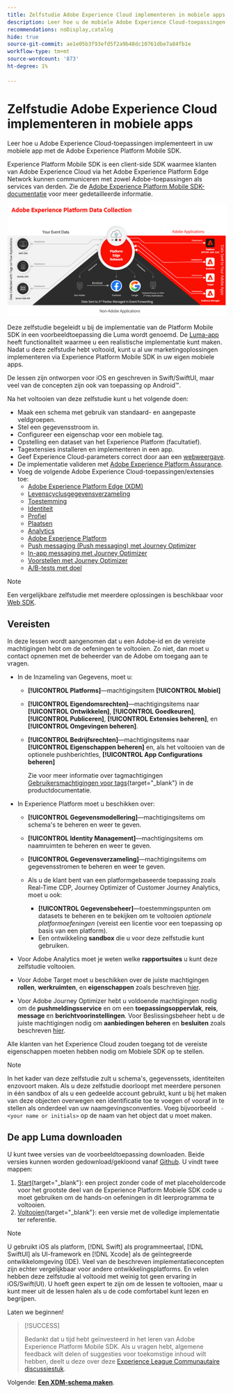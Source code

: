 ```yaml
---
title: Zelfstudie Adobe Experience Cloud implementeren in mobiele apps
description: Leer hoe u de mobiele Adobe Experience Cloud-toepassingen implementeert. Deze zelfstudie begeleidt u door een implementatie van Experience Cloud-toepassingen in een voorbeeldtoepassing Swift.
recommendations: noDisplay,catalog
hide: true
source-git-commit: ae1e05b3f93efd5f2a9b48dc10761dbe7a84fb1e
workflow-type: tm+mt
source-wordcount: '873'
ht-degree: 1%

---
```


# Zelfstudie Adobe Experience Cloud implementeren in mobiele apps

Leer hoe u Adobe Experience Cloud-toepassingen implementeert in uw mobiele app met de Adobe Experience Platform Mobile SDK.

Experience Platform Mobile SDK is een client-side SDK waarmee klanten van Adobe Experience Cloud via het Adobe Experience Platform Edge Network kunnen communiceren met zowel Adobe-toepassingen als services van derden. Zie de [Adobe Experience Platform Mobile SDK-documentatie](https://developer.adobe.com/client-sdks/documentation/) voor meer gedetailleerde informatie.

![Architectuur](assets/architecture.png)


Deze zelfstudie begeleidt u bij de implementatie van de Platform Mobile SDK in een voorbeeldtoepassing die Luma wordt genoemd. De [Luma-app](https://github.com/Adobe-Marketing-Cloud/Luma-iOS-Mobile-App) heeft functionaliteit waarmee u een realistische implementatie kunt maken. Nadat u deze zelfstudie hebt voltooid, kunt u al uw marketingoplossingen implementeren via Experience Platform Mobile SDK in uw eigen mobiele apps.

De lessen zijn ontworpen voor iOS en geschreven in Swift/SwiftUI, maar veel van de concepten zijn ook van toepassing op Android™.

Na het voltooien van deze zelfstudie kunt u het volgende doen:

* Maak een schema met gebruik van standaard- en aangepaste veldgroepen.
* Stel een gegevensstroom in.
* Configureer een eigenschap voor een mobiele tag.
* Opstelling een dataset van het Experience Platform (facultatief).
* Tagextensies installeren en implementeren in een app.
* Geef Experience Cloud-parameters correct door aan een [webweergave](web-views.md).
* De implementatie valideren met [Adobe Experience Platform Assurance](assurance.md).
* Voeg de volgende Adobe Experience Cloud-toepassingen/extensies toe:
   * [Adobe Experience Platform Edge (XDM)](events.md)
   * [Levenscyclusgegevensverzameling](lifecycle-data.md)
   * [Toestemming](consent.md)
   * [Identiteit](identity.md)
   * [Profiel](profile.md)
   * [Plaatsen](places.md)
   * [Analytics](analytics.md)
   * [Adobe Experience Platform](platform.md)
   * [Push messaging (Push messaging) met Journey Optimizer](journey-optimizer-push.md)
   * [In-app messaging met Journey Optimizer](journey-optimizer-inapp.md)
   * [Voorstellen met Journey Optimizer](journey-optimizer-offers.md)
   * [A/B-tests met doel](target.md)


>[!NOTE]
>
>Een vergelijkbare zelfstudie met meerdere oplossingen is beschikbaar voor [Web SDK](../tutorial-web-sdk/overview.md).

## Vereisten

In deze lessen wordt aangenomen dat u een Adobe-id en de vereiste machtigingen hebt om de oefeningen te voltooien. Zo niet, dan moet u contact opnemen met de beheerder van de Adobe om toegang aan te vragen.

* In de Inzameling van Gegevens, moet u:
   * **[!UICONTROL Platforms]**—machtigingsitem **[!UICONTROL Mobiel]**
   * **[!UICONTROL Eigendomsrechten]**—machtigingsitems naar **[!UICONTROL Ontwikkelen]**, **[!UICONTROL Goedkeuren]**, **[!UICONTROL Publiceren]**, **[!UICONTROL Extensies beheren]**, en **[!UICONTROL Omgevingen beheren]**.
   * **[!UICONTROL Bedrijfsrechten]**—machtigingsitems naar **[!UICONTROL Eigenschappen beheren]** en, als het voltooien van de optionele pushberichtles, **[!UICONTROL App Configurations beheren]**

     Zie voor meer informatie over tagmachtigingen [Gebruikersmachtigingen voor tags](https://experienceleague.adobe.com/docs/experience-platform/tags/admin/user-permissions.html?lang=en){target="_blank"} in de productdocumentatie.
* In Experience Platform moet u beschikken over:
   * **[!UICONTROL Gegevensmodellering]**—machtigingsitems om schema&#39;s te beheren en weer te geven.
   * **[!UICONTROL Identity Management]**—machtigingsitems om naamruimten te beheren en weer te geven.
   * **[!UICONTROL Gegevensverzameling]**—machtigingsitems om gegevensstromen te beheren en weer te geven.

   * Als u de klant bent van een platformgebaseerde toepassing zoals Real-Time CDP, Journey Optimizer of Customer Journey Analytics, moet u ook:
      * **[!UICONTROL Gegevensbeheer]**—toestemmingspunten om datasets te beheren en te bekijken om te voltooien _optionele platformoefeningen_ (vereist een licentie voor een toepassing op basis van een platform).
      * Een ontwikkeling **sandbox** die u voor deze zelfstudie kunt gebruiken.

* Voor Adobe Analytics moet je weten welke **rapportsuites** u kunt deze zelfstudie voltooien.

* Voor Adobe Target moet u beschikken over de juiste machtigingen **rollen**, **werkruimten**, en **eigenschappen** zoals beschreven [hier](https://experienceleague.adobe.com/docs/target/using/administer/manage-users/enterprise/property-channel.html?lang=en).

* Voor Adobe Journey Optimizer hebt u voldoende machtigingen nodig om de **pushmeldingsservice** en om een **toepassingsoppervlak**, **reis**, **message** en **berichtvoorinstellingen**. Voor Beslissingsbeheer hebt u de juiste machtigingen nodig om **aanbiedingen beheren** en **besluiten** zoals beschreven [hier](https://experienceleague.adobe.com/docs/journey-optimizer/using/access-control/privacy/high-low-permissions.html?lang=en#decisions-permissions).

Alle klanten van het Experience Cloud zouden toegang tot de vereiste eigenschappen moeten hebben nodig om Mobiele SDK op te stellen.


>[!NOTE]
>
>In het kader van deze zelfstudie zult u schema&#39;s, gegevenssets, identiteiten enzovoort maken. Als u deze zelfstudie doorloopt met meerdere personen in één sandbox of als u een gedeelde account gebruikt, kunt u bij het maken van deze objecten overwegen een identificatie toe te voegen of vooraf in te stellen als onderdeel van uw naamgevingsconventies. Voeg bijvoorbeeld ` - <your name or initials>` op de naam van het object dat u moet maken.


## De app Luma downloaden

U kunt twee versies van de voorbeeldtoepassing downloaden. Beide versies kunnen worden gedownload/gekloond vanaf [Github](https://git.corp.adobe.com/rmaur/Luma). U vindt twee mappen:


1. [Start](https://git.corp.adobe.com/rmaur/Luma){target="_blank"}: een project zonder code of met placeholdercode voor het grootste deel van de Experience Platform Mobiele SDK code u moet gebruiken om de hands-on oefeningen in dit leerprogramma te voltooien.
1. [Voltooien](https://git.corp.adobe.com/Luma){target="_blank"}: een versie met de volledige implementatie ter referentie.

>[!NOTE]
>
>U gebruikt iOS als platform, [!DNL Swift] als programmeertaal, [!DNL SwiftUI] als UI-framework en [!DNL Xcode] als de geïntegreerde ontwikkelomgeving (IDE). Veel van de beschreven implementatieconcepten zijn echter vergelijkbaar voor andere ontwikkelingsplatforms. En velen hebben deze zelfstudie al voltooid met weinig tot geen ervaring in iOS/Swift(UI). U hoeft geen expert te zijn om de lessen te voltooien, maar u kunt meer uit de lessen halen als u de code comfortabel kunt lezen en begrijpen.


Laten we beginnen!

>[!SUCCESS]
>
>Bedankt dat u tijd hebt geïnvesteerd in het leren van Adobe Experience Platform Mobile SDK. Als u vragen hebt, algemene feedback wilt delen of suggesties voor toekomstige inhoud wilt hebben, deelt u deze over deze [Experience League Communautaire discussiestuk](https://experienceleaguecommunities.adobe.com/t5/adobe-experience-platform-launch/tutorial-discussion-implement-adobe-experience-cloud-in-mobile/td-p/443796).

Volgende: **[Een XDM-schema maken](create-schema.md)**.
